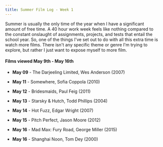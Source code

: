 ```yaml
---
title: Summer Film Log - Week 1
---
```



Summer is usually the only time of the year when I have a significant amount of
free time. A 40 hour work week feels like nothing compared to the constant 
onslaught of assignments, projects, and tests that entail the school year. 
So, one of the things I've set out to do with all this extra time is watch 
more films. There isn't any specific theme or genre I'm trying to explore, but
rather I just want to expose myself to more film.

#### Films viewed May 9th - May 16th

* **May 09** - The Darjeeling Limited, Wes Anderson (2007)

* **May 11** - Somewhere, Sofia Coppola (2010)

* **May 12** - Bridesmaids, Paul Feig (2011)

* **May 13** - Starsky & Hutch, Todd Phillips (2004)

* **May 14** - Hot Fuzz, Edgar Wright (2007)

* **May 15** - Pitch Perfect, Jason Moore (2012)

* **May 16** - Mad Max: Fury Road, George Miller (2015)

* **May 16** - Shanghai Noon, Tom Dey (2000)
